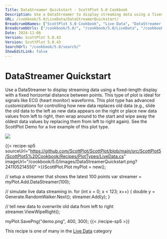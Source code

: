```yaml
---
Title: DataStreamer Quickstart - ScottPlot 5.0 Cookbook
Description: Use a DataStreamer to display streaming data using a fixed-length display with a fixed horizontal distance between points. This type of plot is ideal for signals like ECG (heart monitor) waveforms. This plot type has advanced customizations for controlling how new data replaces old data (e.g., slide the old data to the left as new data appears on the right or place new data values from left to right, then wrap around to the start and wipe away the oldest data values by replacing them from left to right again). See the ScottPlot Demo for a live example of this plot type.
URL: /cookbook/5.0/LiveData/DataStreamerQuickstart/
BreadcrumbNames: ["ScottPlot 5.0 Cookbook", "Live Data", "DataStreamer Quickstart"]
BreadcrumbUrls: ["/cookbook/5.0/", "/cookbook/5.0/LiveData", "/cookbook/5.0/LiveData/DataStreamerQuickstart"]
Date: 2024-11-06
Version: ScottPlot 5.0.43
Version: ScottPlot 5.0.43
SearchUrl: "/cookbook/5.0/search/"
ShowEditLink: false
---
```



<div class='d-flex align-items-center mt-5'>
<h1 class='me-2 text-dark my-0 border-0'>DataStreamer Quickstart</h1>
</div>

Use a DataStreamer to display streaming data using a fixed-length display with a fixed horizontal distance between points. This type of plot is ideal for signals like ECG (heart monitor) waveforms. This plot type has advanced customizations for controlling how new data replaces old data (e.g., slide the old data to the left as new data appears on the right or place new data values from left to right, then wrap around to the start and wipe away the oldest data values by replacing them from left to right again). See the ScottPlot Demo for a live example of this plot type.

[![](/cookbook/5.0/images/DataStreamerQuickstart.png?241105214550)](/cookbook/5.0/images/DataStreamerQuickstart.png?241105214550)

{{< recipe-sp5 sourceUrl="https://github.com/ScottPlot/ScottPlot/blob/main/src/ScottPlot5/ScottPlot5%20Cookbook/Recipes/PlotTypes/LiveData.cs" imageUrl="/cookbook/5.0/images/DataStreamerQuickstart.png?241105214550" >}}ScottPlot.Plot myPlot = new();

// setup a streamer that shows the latest 100 points
var streamer = myPlot.Add.DataStreamer(100);

// simulate live data streaming in.
for (int x = 0; x &lt; 123; x++)
{
    double y = Generate.RandomWalker.Next();
    streamer.Add(y);
}

// tell new data to overwrite old data from left to right
streamer.ViewWipeRight();

myPlot.SavePng("demo.png", 400, 300);
{{< /recipe-sp5 >}}

<div class='my-5 text-center'>This recipe is one of many in the <a href='/cookbook/5.0/LiveData'>Live Data</a> category</div>


